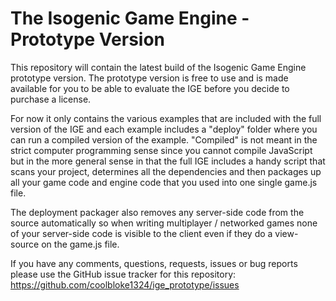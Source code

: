 The Isogenic Game Engine - Prototype Version
============================================

This repository will contain the latest build of the Isogenic Game Engine prototype version. The prototype version is free to use and is made available for you to be able to evaluate the IGE before you decide to purchase a license.

For now it only contains the various examples that are included with the full version of the IGE and each example includes a "deploy" folder where you can run a compiled version of the example. "Compiled" is not meant in the strict computer programming sense since you cannot compile JavaScript but in the more general sense in that the full IGE includes a handy script that scans your project, determines all the dependencies and then packages up all your game code and engine code that you used into one single game.js file.

The deployment packager also removes any server-side code from the source automatically so when writing multiplayer / networked games none of your server-side code is visible to the client even if they do a view-source on the game.js file.

If you have any comments, questions, requests, issues or bug reports please use the GitHub issue tracker for this repository: https://github.com/coolbloke1324/ige_prototype/issues